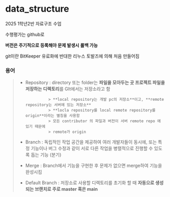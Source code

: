 # data_structure
2025 1학년2반 자료구조 수업

수행평가는 github로

**버전은 주기적으로 등록해야 문제 발생시 롤백 가능**

git이란 BitKeeper 유료화에 반대한 리누스 토발즈에 의해 처음 만들어짐

### 용어
> - Repository : directory 또는 folder는 **파일을 모아두는 곳
>                 프로젝트 파일을 저장하는 디렉토리**를 GIt에서는 저장소라고 함
>                 
>                 > **local repository는 개발 pc의 저장소**이고, **remote repository는 서버에 있는 저장소**
>                 > **locla repository를 local remote repository를 origin**이라는 별칭을 사용함
>                 > 모든 contributor 의 파일과 버전이 서버 remote repo 에 있기 때문에
>                 > remote가 origin
> 
> 
> - Branch : 독립적인 작업 공간을 제공하여 여러 개발자들이 동시에, 또는 특정 기능이나 버그 수정과 같이 서로 다른 작업을 병렬적으로 진행할 수 있도록 돕는 기능 (분기)
> - Merge : Branch에서 기능을 구현한 후 문제가 없으면 merge하여 기능을 완성시킴
> 
> - Default Branch : 저장소로 사용할 디렉토리를 초기화 할 때 **자동으로 생성되는 브랜치로 주로 master 혹은 main**
